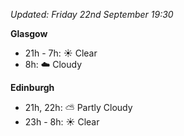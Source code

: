 *Updated: Friday 22nd September 19:30*

**Glasgow**

* 21h - 7h: :sunny: Clear
* 8h: :cloud: Cloudy

**Edinburgh**

* 21h, 22h: :partly_sunny: Partly Cloudy
* 23h - 8h: :sunny: Clear

